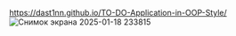 https://dast1nn.github.io/TO-DO-Application-in-OOP-Style/
![Снимок экрана 2025-01-18 233815](https://github.com/user-attachments/assets/36b912d3-67dc-4931-a41f-8cf333c3a572)

